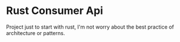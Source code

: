 # Rust Consumer Api

Project just to start with rust, I'm not worry about the best practice of architecture or patterns.
